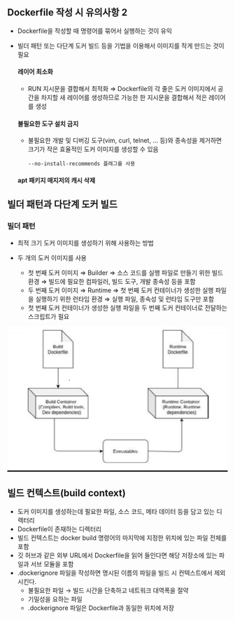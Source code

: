 ## Dockerfile 작성 시 유의사항 2

- Dockerfile을 작성할 때 명령어를 묶어서 실행하는 것이 유익
- 빌더 패턴 또는 다단계 도커 빌드 등을 기법을 이용해서 이미지를 작게 만드는 것이 필요

  #### 레이어 최소화


  - RUN 지시문을 결합해서 최적화 ⇒ Dockerfile의 각 줄은 도커 이미지에서 공간을 차지할
    새 레이어를 생성하므로 가능한 한 지시문을 결합해서 적은 레이어를 생성

  #### 불필요한 도구 설치 금지

  - 불필요한 개발 및 디버깅 도구(vim, curl, telnet, ... 등)와 종속성을 제거하면 크기가 작은 효율적인 도커 이미지를 생성할 수 있음
    ```
    --no-install-recommends 플래그를 사용
    ```

  #### apt 패키지 매지저의 캐시 삭제

## 빌더 패턴과 다단계 도커 빌드

### 빌더 패턴

- 최적 크기 도커 이미지를 생성하기 위해 사용하는 방법
- 두 개의 도커 이미지를 사용

  - 첫 번째 도커 이미지 ⇒ Builder ⇒ 소스 코드를 실행 파일로 만들기 위한 빌드 환경 ⇒ 빌드에 필요한 컴파일러, 빌드 도구, 개발 종속성 등을 포함
  - 두 번째 도커 이미지 ⇒ Runtime ⇒ 첫 번째 도커 컨테이너가 생성한 실행 파일을 실행하기 위한 런타임 환경 ⇒ 실행 파일, 종속성 및 런타임 도구만 포함
  - 첫 번째 도커 컨테이너가 생성한 실행 파일을 두 번째 도커 컨테이너로 전달하는 스크립트가 필요

![1695782433113](image/빌드/1695782433113.png)

## 빌드 컨텍스트(build context)

- 도커 이미지를 생성하는데 필요한 파일, 소스 코드, 메타 데이터 등을 담고 있는 디렉터리
- Dockerfile이 존재하는 디렉터리
- 빌드 컨텍스트는 docker build 명령어의 마지막에 지정한 위치에 있는 파일 전체를 포함
- 깃 허브과 같은 외부 URL에서 Dockerfile을 읽어 들인다면 해당 저장소에 있는 파일과 서브 모듈을 포함
- .dockerignore 파일을 작성하면 명시된 이름의 파일을 빌드 시 컨텍스트에서 제외시킨다.
  - 불필요한 파일 → 빌드 시간을 단축하고 네트워크 대역폭을 절약
  - 기밀성을 요하는 파일
  - .dockerignore 파일은 Dockerfile과 동일한 위치에 저장
